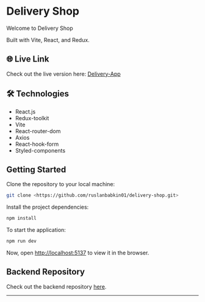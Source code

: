 
#  Delivery Shop 

Welcome to Delivery Shop

Built with Vite, React, and Redux.

## 🌐 Live Link

Check out the live version here: [Delivery-App](https://delivery-shop-front.onrender.com/)

## 🛠️ Technologies

- React.js
- Redux-toolkit
- Vite
- React-router-dom
- Axios
- React-hook-form
- Styled-components


##  Getting Started

Clone the repository to your local machine:
```bash
git clone <https://github.com/ruslanbabkin01/delivery-shop.git>
```
Install the project dependencies:
```bash
npm install
```
To start the application:
```bash
npm run dev
```
Now, open [http://localhost:5137](http://localhost:5137) to view it in the browser.

## Backend Repository

Check out the backend repository [here](https://github.com/ruslanbabkin01/delivery-shop-backend).

---
